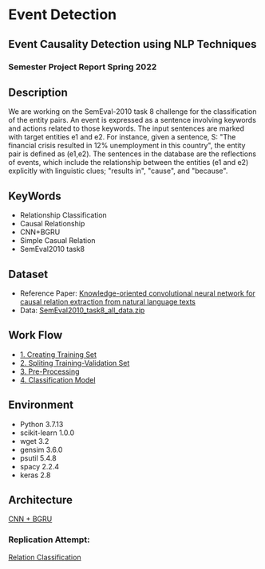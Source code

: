 # Event Detection
## Event Causality Detection using NLP Techniques
### Semester Project Report Spring 2022


## Description
We are working on the SemEval-2010 task 8 challenge for the classification of the entity pairs. An event is expressed as a sentence involving keywords and actions related to those keywords. The input sentences are marked with target entities e1 and e2. For instance, given a sentence, S: "The financial <e1>crisis</e1> resulted in 12% <e2>unemployment<e2/> in this country", the entity pair is defined as (e1,e2). The sentences in the database are the reflections of events, which include the relationship between the entities (e1 and e2) explicitly with linguistic clues; "results in", "cause", and "because".
  
  
## KeyWords
- Relationship Classification
- Causal Relationship
- CNN+BGRU
- Simple Casual Relation
- SemEval2010 task8


## Dataset
- Reference Paper: [Knowledge-oriented convolutional neural network for causal relation extraction from natural language texts](https://www.sciencedirect.com/science/article/abs/pii/S0957417418305177#!)
- Data: [SemEval2010_task8_all_data.zip](https://drive.google.com/file/d/0B_jQiLugGTAkMDQ5ZjZiMTUtMzQ1Yy00YWNmLWJlZDYtOWY1ZDMwY2U4YjFk/view?sort=name&layout=list&num=50&resourcekey=0-k0OTSIGrF9UAcrTFfInlrw)

  
## Work Flow
- [1. Creating Training Set](https://github.com/gaganjotshan/Event_Detection/blob/main/notebooks/trainingset_1.ipynb)
- [2. Spliting Training-Validation Set](https://github.com/gaganjotshan/Event_Detection/blob/main/notebooks/split_2.ipynb) 
- [3. Pre-Processing](https://github.com/gaganjotshan/Event_Detection/blob/main/notebooks/Preprocess_3_ref.ipynb) 
- [4. Classification Model](https://github.com/gaganjotshan/Event_Detection/blob/main/notebooks/NeuralClassification_4_ref.ipynb) 
  
  
## Environment
- Python 3.7.13
- scikit-learn 1.0.0
- wget 3.2
- gensim 3.6.0
- psutil 5.4.8
- spacy 2.2.4
- keras 2.8

## Architecture
[CNN + BGRU ](https://github.com/gaganjotshan/Event_Detection/blob/main/BGRU_MEA.png)

  
### Replication Attempt:
[Relation Classification](https://github.com/sahitya0000/Relation-Classification)
  


